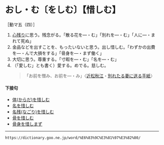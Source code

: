 # おし・む〔をしむ〕【惜しむ】

［動マ五（四）］

1.  [心残り](こころのこり（心残り）)に思う。残念がる。「散る花を―・む」「別れを―・む」「人に―・まれて死ぬ」
2.  金品などを出すことを、もったいないと思う。出し惜しむ。「わずかの出費を―・んで大損をする」「骨身を―・まず働く」
3.  大切に思う。尊重する。「寸暇を―・む」「名を―・む」
4.  （「愛しむ」とも書く）愛する。めでる。慈しむ。
    >「お前を憎み、お前を―・み」〈[近松秋江](https://dictionary.goo.ne.jp/word/person/%E8%BF%91%E6%9D%BE%E7%A7%8B%E6%B1%9F/#jn-141218)・[別れたる妻に送る手紙](https://dictionary.goo.ne.jp/word/%E5%88%A5%E3%82%8C%E3%81%9F%E3%82%8B%E5%A6%BB%E3%81%AB%E9%80%81%E3%82%8B%E6%89%8B%E7%B4%99/#jn-282259)〉
        

#### 下接句

-   [体(からだ)を惜しむ](https://dictionary.goo.ne.jp/word/%E4%BD%93%E3%82%92%E6%83%9C%E3%81%97%E3%82%80/#jn-45831)
-   [名を惜しむ](https://dictionary.goo.ne.jp/word/%E5%90%8D%E3%82%92%E6%83%9C%E3%81%97%E3%82%80/#jn-162200)
-   [名残(なごり)を惜しむ](https://dictionary.goo.ne.jp/word/%E5%90%8D%E6%AE%8B%E3%82%92%E6%83%9C%E3%81%97%E3%82%80/#jn-163866)
-   [骨を惜しむ](https://dictionary.goo.ne.jp/word/%E9%AA%A8%E3%82%92%E6%83%9C%E3%81%97%E3%82%80/#jn-205041)
-   [骨身を惜しまず](https://dictionary.goo.ne.jp/word/%E9%AA%A8%E8%BA%AB%E3%82%92%E6%83%9C%E3%81%97%E3%81%BE%E3%81%9A/#jn-205081)

---
`https://dictionary.goo.ne.jp/word/%E6%83%9C%E3%81%97%E3%82%80/`